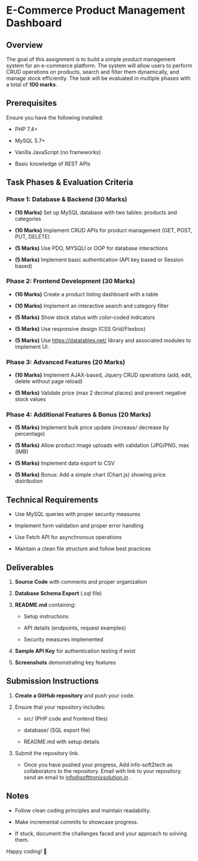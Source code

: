E-Commerce Product Management Dashboard
=======================================

Overview
--------

The goal of this assignment is to build a simple product management system for an e-commerce platform. The system will allow users to perform CRUD operations on products, search and filter them dynamically, and manage stock efficiently. The task will be evaluated in multiple phases with a total of **100 marks**.

Prerequisites
-------------

Ensure you have the following installed:

*   PHP 7.4+
    
*   MySQL 5.7+
    
*   Vanilla JavaScript (no frameworks)
    
*   Basic knowledge of REST APIs
    

**Task Phases & Evaluation Criteria**
-------------------------------------

### **Phase 1: Database & Backend (30 Marks)**

*   **(10 Marks)** Set up MySQL database with two tables: products and categories
    
*   **(10 Marks)** Implement CRUD APIs for product management (GET, POST, PUT, DELETE)
    
*   **(5 Marks)** Use PDO, MYSQLI or OOP for database interactions
    
*   **(5 Marks)** Implement basic authentication (API key based or Session based)

### **Phase 2: Frontend Development (30 Marks)**

*   **(10 Marks)** Create a product listing dashboard with a table
    
*   **(10 Marks)** Implement an interactive search and category filter
    
*   **(5 Marks)** Show stock status with color-coded indicators
    
*   **(5 Marks)** Use responsive design (CSS Grid/Flexbox)

*   **(5 Marks)** Use https://datatables.net/ library and associated modules to implement UI.
    

### **Phase 3: Advanced Features (20 Marks)**

*   **(10 Marks)** Implement AJAX-based, Jquery CRUD operations (add, edit, delete without page reload)
    
*   **(5 Marks)** Validate price (max 2 decimal places) and prevent negative stock values
    

### **Phase 4: Additional Features & Bonus (20 Marks)**

*   **(5 Marks)** Implement bulk price update (increase/ decrease by percentage)
    
*   **(5 Marks)** Allow product image uploads with validation (JPG/PNG, max 3MB)
    
*   **(5 Marks)** Implement data export to CSV
    
*   **(5 Marks)** Bonus: Add a simple chart (Chart.js) showing price distribution
    

**Technical Requirements**
--------------------------

*   Use MySQL queries with proper security measures
    
*   Implement form validation and proper error handling
    
*   Use Fetch API for asynchronous operations
    
*   Maintain a clean file structure and follow best practices
    

**Deliverables**
----------------

1.  **Source Code** with comments and proper organization
    
2.  **Database Schema Export** (.sql file)
    
3.  **README.md** containing:
    
    *   Setup instructions
        
    *   API details (endpoints, request examples)
        
    *   Security measures implemented
        
4.  **Sample API Key** for authentication testing if exist
    
5.  **Screenshots** demonstrating key features
    

**Submission Instructions**
---------------------------

1.  **Create a GitHub repository** and push your code.
    
2.  Ensure that your repository includes:
    
    *   src/ (PHP code and frontend files)
        
    *   database/ (SQL export file)
        
    *   README.md with setup details
        
3.  Submit the repository link.

    *   Once you have pushed your progress, Add info-soft2tech as collaborators to the repository. Email with link to your repository. send an email to 
    info@softtronixsolution.in .
    

**Notes**
---------

*   Follow clean coding principles and maintain readability.
    
*   Make incremental commits to showcase progress.
    
*   If stuck, document the challenges faced and your approach to solving them.
    

Happy coding! 🚀